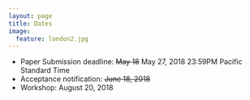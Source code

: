 ```yaml
---
layout: page
title: Dates 
image:
  feature: london2.jpg
---
```

* Paper Submission deadline: ~~May 18~~ May 27, 2018 23:59PM Pacific Standard Time
* Acceptance notification: ~~June 18, 2018~~
* Workshop: August 20, 2018

